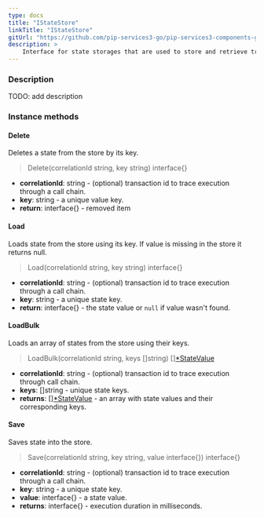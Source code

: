 ```yaml
---
type: docs
title: "IStateStore"
linkTitle: "IStateStore"
gitUrl: "https://github.com/pip-services3-go/pip-services3-components-go"
description: >
    Interface for state storages that are used to store and retrieve transaction states.
---
```


### Description

TODO: add description

### Instance methods

#### Delete
Deletes a state from the store by its key.

> Delete(correlationId string, key string) interface{}

- **correlationId**: string - (optional) transaction id to trace execution through a call chain.
- **key**: string - a unique value key.
- **return**: interface{} - removed item


#### Load
Loads state from the store using its key.
If value is missing in the store it returns null.

> Load(correlationId string, key string) interface{}

- **correlationId**: string - (optional) transaction id to trace execution through a call chain.
- **key**: string - a unique state key.
- **return**: interface{} - the state value or `null` if value wasn't found.


#### LoadBulk
Loads an array of states from the store using their keys.

> LoadBulk(correlationId string, keys []string) [][*StateValue](../state_value)

- **correlationId**: string - (optional) transaction id to trace execution through call chain.
- **keys**: []string - unique state keys.
- **returns**: [][*StateValue](../state_value) - an array with state values and their corresponding keys.


#### Save
Saves state into the store.

> Save(correlationId string, key string, value interface{}) interface{}

- **correlationId**: string - (optional) transaction id to trace execution through a call chain.
- **key**: string - a unique state key.
- **value**: interface{} - a state value.
- **returns**: interface{} - execution duration in milliseconds.
